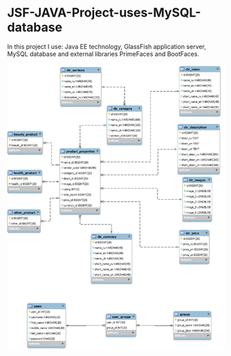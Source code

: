 # JSF-JAVA-Project-uses-MySQL-database

In this project I use: Java EE technology, GlassFish application server, MySQL database and external libraries PrimeFaces and BootFaces.


![Image alt](https://github.com/Viacheslav77/JSF-JAVA-Project/blob/master/web/resources/images/db1.png)
